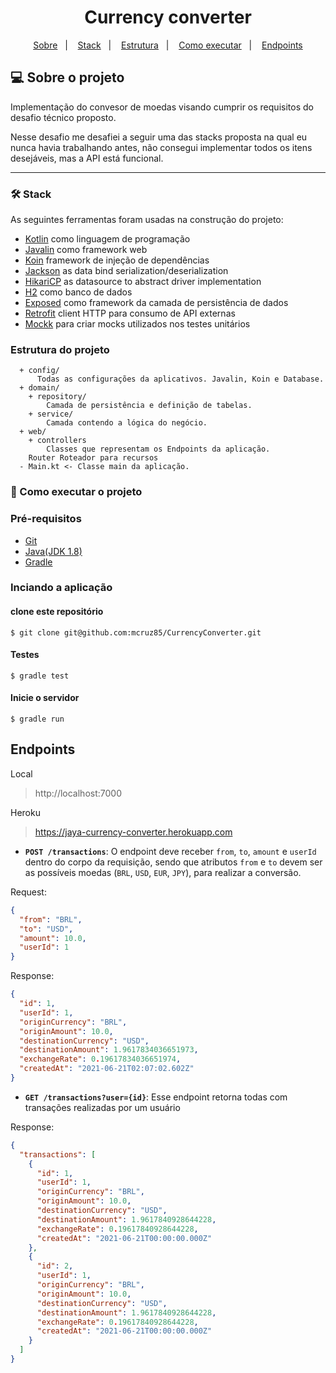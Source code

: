 <h1 align="center">Currency converter</h1>

<p align="center">
 <a href="#-sobre-o-projeto">Sobre</a>&nbsp;&nbsp;&nbsp;|&nbsp;&nbsp;&nbsp;
 <a href="#-stack">Stack</a>&nbsp;&nbsp;&nbsp;|&nbsp;&nbsp;&nbsp;
 <a href="#-estrutura-do-projeto">Estrutura</a>&nbsp;&nbsp;&nbsp;|&nbsp;&nbsp;&nbsp;
 <a href="#-como-executar-o-projeto">Como executar</a>&nbsp;&nbsp;&nbsp;|&nbsp;&nbsp;&nbsp;
 <a href="#-endoints">Endpoints</a>
</p>

## 💻 Sobre o projeto

Implementação do convesor de moedas visando cumprir os requisitos do desafio técnico proposto.

Nesse desafio me desafiei a seguir uma das stacks proposta na qual eu nunca havia trabalhando antes, não consegui implementar todos os itens desejáveis, mas a API está funcional.

---

### 🛠 Stack

As seguintes ferramentas foram usadas na construção do projeto:

- [Kotlin](https://github.com/JetBrains/kotlin) como linguagem de programação
- [Javalin](https://github.com/tipsy/javalin) como framework web
- [Koin](https://github.com/InsertKoinIO/koin) framework de injeção de dependências
- [Jackson](https://github.com/FasterXML/jackson-module-kotlin) as data bind serialization/deserialization
- [HikariCP](https://github.com/brettwooldridge/HikariCP) as datasource to abstract driver implementation
- [H2](https://github.com/h2database/h2database) como banco de dados
- [Exposed](https://github.com/JetBrains/Exposed) como framework da camada de persistência de dados
- [Retrofit](https://square.github.io/retrofit/) client HTTP para consumo  de API externas
- [Mockk](https://mockk.io/) para criar mocks utilizados nos testes unitários

### Estrutura do projeto
      + config/
          Todas as configurações da aplicativos. Javalin, Koin e Database.
      + domain/
        + repository/
            Camada de persistência e definição de tabelas.
        + service/
            Camada contendo a lógica do negócio.
      + web/
        + controllers
            Classes que representam os Endpoints da aplicação.
        Router Roteador para recursos
      - Main.kt <- Classe main da aplicação.

### 🚀 Como executar o projeto

### Pré-requisitos
-  [Git](https://git-scm.com)
-  [Java(JDK 1.8)](https://openjdk.java.net/install/)
-  [Gradle](https://gradle.org/)


### Inciando a aplicação

#### clone este repositório
```
$ git clone git@github.com:mcruz85/CurrencyConverter.git
```

#### Testes
```
$ gradle test
```

#### Inicie o servidor
```
$ gradle run
```

## Endpoints

Local
> http://localhost:7000

Heroku
> https://jaya-currency-converter.herokuapp.com


- **`POST /transactions`**: O endpoint deve receber `from`, `to`, `amount`  e `userId` dentro do corpo da requisição, sendo que atributos `from` e `to` devem ser as possíveis moedas (`BRL`, `USD`, `EUR`, `JPY`), para realizar a conversão.

Request:
```json
{
  "from": "BRL",
  "to": "USD",
  "amount": 10.0,
  "userId": 1
}
```
Response:
```json
{
  "id": 1,
  "userId": 1,
  "originCurrency": "BRL",
  "originAmount": 10.0,
  "destinationCurrency": "USD",
  "destinationAmount": 1.9617834036651973,
  "exchangeRate": 0.19617834036651974,
  "createdAt": "2021-06-21T02:07:02.602Z"
}
```


- **`GET /transactions?user={id}`**: Esse endpoint retorna todas com transações realizadas por um usuário


Response:
```json
{
  "transactions": [
    {
      "id": 1,
      "userId": 1,
      "originCurrency": "BRL",
      "originAmount": 10.0,
      "destinationCurrency": "USD",
      "destinationAmount": 1.9617840928644228,
      "exchangeRate": 0.19617840928644228,
      "createdAt": "2021-06-21T00:00:00.000Z"
    },
    {
      "id": 2,
      "userId": 1,
      "originCurrency": "BRL",
      "originAmount": 10.0,
      "destinationCurrency": "USD",
      "destinationAmount": 1.9617840928644228,
      "exchangeRate": 0.19617840928644228,
      "createdAt": "2021-06-21T00:00:00.000Z"
    }
  ]
}
```
